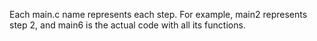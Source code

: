Each main.c name represents each step. For example, main2 represents step 2, and main6 is the actual code with all its functions. 
